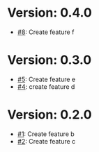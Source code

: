 # Version: 0.4.0

* [#8](https://github.com/robinmatz/changelog-ci-poc-v2/pull/8): Create feature f


# Version: 0.3.0

* [#5](https://github.com/robinmatz/changelog-ci-poc-v2/pull/5): Create feature e
* [#4](https://github.com/robinmatz/changelog-ci-poc-v2/pull/4): create feature d


# Version: 0.2.0

* [#1](https://github.com/robinmatz/changelog-ci-poc-v2/pull/1): Create feature b
* [#2](https://github.com/robinmatz/changelog-ci-poc-v2/pull/2): Create feature c
